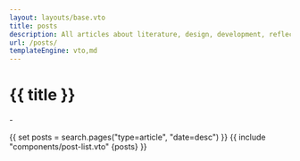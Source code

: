 ```yaml
---
layout: layouts/base.vto
title: posts
description: All articles about literature, design, development, reflections, and life
url: /posts/
templateEngine: vto,md
---
```


<h1>{{ title }}</h1>

<p>-</p>

{{ set posts = search.pages("type=article", "date=desc") }}
{{ include "components/post-list.vto" {posts} }}
